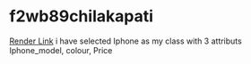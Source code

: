 # f2wb89chilakapati
[Render Link](https://f2wb89chilakapati.onrender.com/)
i have selected Iphone as my class with 3 attributs Iphone_model, colour, Price